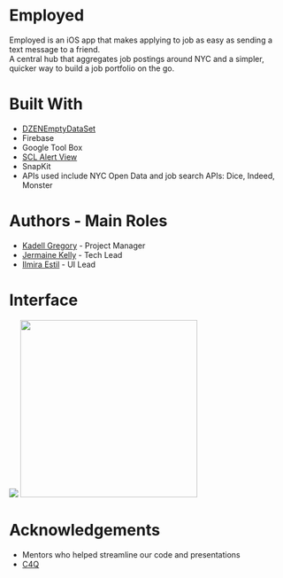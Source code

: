 # Employed

Employed is an iOS app that makes applying to job as easy as sending a text message to a friend.  
A central hub that aggregates job postings around NYC and a simpler, quicker way to build a job portfolio on the go.


# Built With
- [DZENEmptyDataSet](https://github.com/dzenbot/DZNEmptyDataSet)
- Firebase
- Google Tool Box
- [SCL Alert View](https://github.com/dogo/SCLAlertView)
- SnapKit
- APIs used include NYC Open Data and job search APIs: Dice, Indeed, Monster

# Authors - Main Roles
- [Kadell Gregory](https://github.com/kadellsays) - Project Manager
- [Jermaine Kelly](https://github.com/jerjunkel) - Tech Lead
- [Ilmira Estil](https://github.com/MiraEs) - UI Lead

# Interface
![](./Images/Screen%Shot%2017-03-22%at%6.06.48%PM.png)
<img src="https://github.com/C4Q/AC3.2-groupFour-homelessness/Images/Screen Shot 2017-03-22 at 6.06.48 PM.png?raw=true" width="320" />

# Acknowledgements
- Mentors who helped streamline our code and presentations
- [C4Q](http://www.c4q.nyc/)

